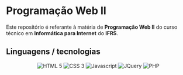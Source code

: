 # Programação Web II
Este repositório é referante à matéria de **Programação Web II** do curso técnico em **Informática para Internet** do **IFRS**.

## Linguagens / tecnologias
<div align="center">
  <img alt="HTML 5" src="https://img.shields.io/badge/HTML5-E34F26?style=for-the-badge&logo=html5&logoColor=white">
  <img alt="CSS 3" src="https://img.shields.io/badge/CSS3-1572B6?style=for-the-badge&logo=css3&logoColor=white">
  <img alt="Javascript" src="https://img.shields.io/badge/JavaScript-F7DF1E?style=for-the-badge&logo=javascript&logoColor=black">
  <img alt="JQuery" src="https://img.shields.io/badge/jQuery-0769AD?style=for-the-badge&logo=jquery&logoColor=white">
  <img alt="PHP" src="https://img.shields.io/badge/PHP-777BB4?style=for-the-badge&logo=php&logoColor=white">
</div>